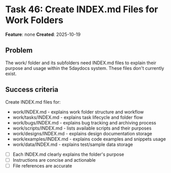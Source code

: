 # Task 46: Create INDEX.md Files for Work Folders

**Feature**: none
**Created**: 2025-10-19


## Problem
The work/ folder and its subfolders need INDEX.md files to explain their purpose and usage within the 5daydocs system. These files don't currently exist.

## Success criteria
Create INDEX.md files for:
- work/INDEX.md - explains work folder structure and workflow
- work/tasks/INDEX.md - explains task lifecycle and folder flow
- work/bugs/INDEX.md - explains bug tracking and archiving process
- work/scripts/INDEX.md - lists available scripts and their purposes
- work/designs/INDEX.md - explains design documentation storage
- work/examples/INDEX.md - explains code examples and snippets usage
- work/data/INDEX.md - explains test/sample data storage

- [ ] Each INDEX.md clearly explains the folder's purpose
- [ ] Instructions are concise and actionable
- [ ] File references are accurate
